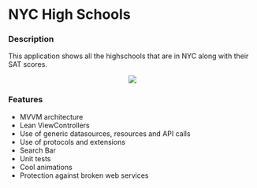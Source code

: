 # NYC High Schools

### Description
This application shows all the highschools that are in NYC along with their SAT scores.

<div align="center">
  <img src="NYCHighschools.gif">
</div>

### Features
- MVVM architecture
- Lean ViewControllers
- Use of generic datasources, resources and API calls
- Use of protocols and extensions
- Search Bar
- Unit tests
- Cool animations
- Protection against broken web services
